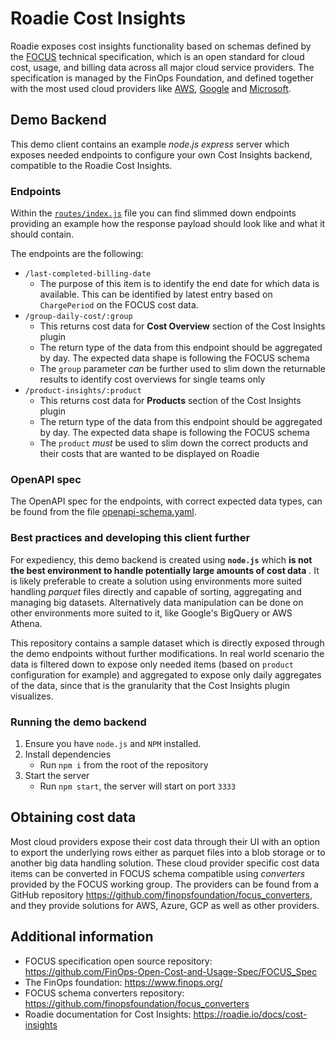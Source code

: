 # Roadie Cost Insights

Roadie exposes cost insights functionality based on schemas defined by the [FOCUS](https://focus.finops.org/) technical specification, which is an open standard for cloud cost, usage, and billing data across all major cloud service providers. The specification is managed by the FinOps Foundation, and defined together with the most used cloud providers like [AWS](https://www.forrester.com/blogs/aws-silent-nod-to-finops/), [Google](https://cloud.google.com/blog/topics/cost-management/working-with-finops-foundation-on-open-cloud-billing-data) and [Microsoft](https://azure.microsoft.com/en-us/blog/focus-a-new-specification-for-cloud-cost-transparency/).

## Demo Backend

This demo client contains an example _node.js_ _express_ server which exposes needed endpoints to configure your own Cost Insights backend, compatible to the Roadie Cost Insights.

### Endpoints

Within the [`routes/index.js`](./routes/index.js) file you can find slimmed down endpoints providing an example how the response payload should look like and what it should contain. 

The endpoints are the following:
* `/last-completed-billing-date`
  * The purpose of this item is to identify the end date for which data  is available. This can be identified by latest entry based on `ChargePeriod` on the FOCUS cost data.
* `/group-daily-cost/:group`
  * This returns cost data for **Cost Overview** section of the Cost Insights plugin
  * The return type of the data from this endpoint should be aggregated by day. The expected data shape is following the FOCUS schema  
  * The `group` parameter _can_ be further used to slim down the returnable results to identify cost overviews for single teams only
* `/product-insights/:product`
  * This returns cost data for **Products** section of the Cost Insights plugin
  * The return type of the data from this endpoint should be aggregated by day. The expected data shape is following the FOCUS schema  
  * The `product` _must_ be used to slim down the correct products and their costs that are wanted to be displayed on Roadie

### OpenAPI spec 

The OpenAPI spec for the endpoints, with correct expected data types, can be found from the file [openapi-schema.yaml](./openapi-schema.yaml).

### Best practices and developing this client further

For expediency, this demo backend is created using **`node.js`** which **is not the best environment to handle potentially large amounts of cost data** . It is likely preferable to create a solution using environments more suited handling _parquet_ files directly and capable of sorting, aggregating and managing big datasets. Alternatively data manipulation can be done on other environments more suited to it, like Google's BigQuery or AWS Athena.

This repository contains a sample dataset which is directly exposed through the demo endpoints without further modifications. In real world scenario the data is filtered down to expose only needed items (based on `product` configuration for example) and aggregated to expose only daily aggregates of the data, since that is the granularity that the Cost Insights plugin visualizes.

### Running the demo backend

1. Ensure you have `node.js` and `NPM` installed.
2. Install dependencies
   - Run `npm i` from the root of the repository
3. Start the server
   - Run `npm start`, the server will start on port `3333` 


## Obtaining cost data

Most cloud providers expose their cost data through their UI with an option to export the underlying rows either as parquet files into a blob storage or to another big data handling solution. These cloud provider specific cost data items can be converted in FOCUS schema compatible using _converters_ provided by the FOCUS working group. The providers can be found from a GitHub repository https://github.com/finopsfoundation/focus_converters, and they provide solutions for AWS, Azure, GCP as well as other providers.


## Additional information

* FOCUS specification open source repository: https://github.com/FinOps-Open-Cost-and-Usage-Spec/FOCUS_Spec
* The FinOps foundation: https://www.finops.org/
* FOCUS schema converters repository: https://github.com/finopsfoundation/focus_converters
* Roadie documentation for Cost Insights: https://roadie.io/docs/cost-insights